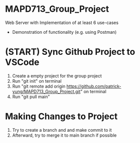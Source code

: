 # MAPD713_Group_Project
 Web Server with Implementation of at least 6
use-cases
- Demonstration of functionality (e.g. using
Postman)

# (START) Sync Github Project to VSCode
1. Create a empty project for the group project
2. Run "git init" on terminal 
3. Run "git remote add origin https://github.com/patrick-yung/MAPD713_Group_Project.git" on terminal
4. Run "git pull main"


# Making Changes to Project
1. Try to create a branch and and make commit to it
2. Afterward, try to merge it to main branch if possible


